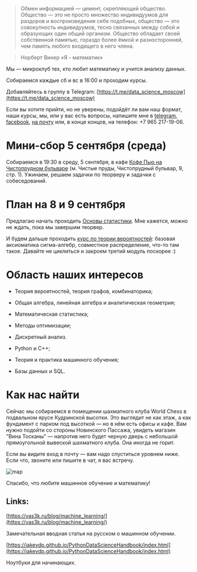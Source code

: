 > Обмен информацией — цемент, скрепляющий общество. Общество — это не просто множество индивидуумов для раздоров и воспроизведения себе подобных, общество — это совокупность индивидуумов, тесно связанных между собой и образующих один общий организм. Общество обладает своей собственной памятью, гораздо более ёмкой и разносторонней, чем память любого входящего в него члена.

> Норберт Винер «Я - математик»

Мы — микроклуб тех, кто любит математику и учится анализу данных. 

Собираемся каждые сб и вс в 16:00 и проходим курсы.

Добавляйтесь в группу в Telegram: [https://t.me/data_science_moscow](https://t.me/data_science_moscow)

Если вы хотите прийти, но не уверены, подойдёт ли вам наш формат, наши курсы, мы, или у вас есть вопросы, напишите мне в [telegram](https://t.me/mariamyzz), [facebook](http://facebook.com/izomeraza), [на почту](mailto:150m3raz4@gmail.com) или, в конце концов, на телефон: +7 965 217-19-06.

# Мини-сбор 5 сентября (среда)
Собираемся в 19:30 в среду, 5 сентября, в кафе [Кофе Пью на Чистопрудном бульваре](http://www.coffee-piu.com/kofe-pyu-na-chistoprudnom-bulvare) (м. Чистые пруды, Чистопрудный бульвар, 9, стр. 1). Ужинаем, решаем задачки по теорверу и задачки с собеседований. 

# План на 8 и 9 сентября 
Предлагаю начать проходить [Основы статистики](https://stepik.org/course/76). Мне кажется, можно не ждать, пока мы завершим теорвер. 

И будем дальше проходить [курс по теории вероятностей](https://stepik.org/course/3089/): базовая аксиоматика сигма-алгебр, совместное распределение, что-то там такое. Давайте не циклиться и закроем третий модуль поскорее :) 

# Область наших интересов

- Теория вероятностей, теория графов, комбинаторика; 
- Общая алгебра, линейная алгебра и аналитическая геометрия; 
- Математическая статистика;
- Методы оптимизации;
- Дискретный анализ.

- Python и C++;
- Теория и практика машинного обучения;
- Базы данных и SQL.

# Как нас найти

Сейчас мы собираемся в помещении шахматного клуба World Chess в подвальном ярусе Кудринской высотки. Это выглядит не как этаж, а как фундамент с парком под высоткой — но в нём есть офисы и кафе. Вам нужно подойти со стороны Новинского Пассажа, увидеть магазин "Вина Тосканы" — напротив него будет черную дверь с небольшой прямоугольной вывеской шахматного клуба. Она иногда не горит. 

Если вы видите вход в почту — вам надо спуститься уровнем ниже. Если что, звоните или пишите в чат, я вас встречу.

![map](https://scontent-arn2-1.xx.fbcdn.net/v/t1.0-9/25395734_1536830019746874_98581397229324447_n.jpg?_nc_cat=0&oh=685b7b5a5a966db1ceeb1eeb3c28cb18&oe=5BBD4395)

Cпасибо, что любите машинное обучение и математику!

## Links:
[https://vas3k.ru/blog/machine_learning/](https://vas3k.ru/blog/machine_learning/)

Замечательная вводная статья на русском о машинном обучении.

[https://jakevdp.github.io/PythonDataScienceHandbook/index.html](https://jakevdp.github.io/PythonDataScienceHandbook/index.html)

Ноутбуки для начинающих.
